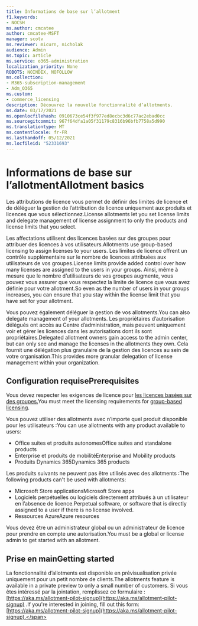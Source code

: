 ```yaml
---
title: Informations de base sur l’allotment
f1.keywords:
- NOCSH
ms.author: cmcatee
author: cmcatee-MSFT
manager: scotv
ms.reviewer: micurn, nicholak
audience: Admin
ms.topic: article
ms.service: o365-administration
localization_priority: None
ROBOTS: NOINDEX, NOFOLLOW
ms.collection:
- M365-subscription-management
- Adm_O365
ms.custom:
- commerce_licensing
description: Découvrez la nouvelle fonctionnalité d’allotments.
ms.date: 03/17/2021
ms.openlocfilehash: 0910673ce54f3f977ed8ecbc3d6c77ac2ebad0cc
ms.sourcegitcommit: 967f64dfa1a05f31179c8316b96bfb7758a5d990
ms.translationtype: MT
ms.contentlocale: fr-FR
ms.lasthandoff: 05/12/2021
ms.locfileid: "52331693"
---
```

# <a name="allotment-basics"></a><span data-ttu-id="6c89d-103">Informations de base sur l’allotment</span><span class="sxs-lookup"><span data-stu-id="6c89d-103">Allotment basics</span></span>

<span data-ttu-id="6c89d-104">Les attributions de licence vous permet de définir des limites de licence et de déléguer la gestion de l’attribution de licence uniquement aux produits et licences que vous sélectionnez.</span><span class="sxs-lookup"><span data-stu-id="6c89d-104">License allotments let you set license limits and delegate management of license assignment to only the products and license limits that you select.</span></span>

<span data-ttu-id="6c89d-105">Les affectations utilisent des licences basées sur des groupes pour attribuer des licences à vos utilisateurs.</span><span class="sxs-lookup"><span data-stu-id="6c89d-105">Allotments use group-based licensing to assign licenses to your users.</span></span> <span data-ttu-id="6c89d-106">Les limites de licence offrent un contrôle supplémentaire sur le nombre de licences attribuées aux utilisateurs de vos groupes.</span><span class="sxs-lookup"><span data-stu-id="6c89d-106">License limits provide added control over how many licenses are assigned to the users in your groups.</span></span> <span data-ttu-id="6c89d-107">Ainsi, même à mesure que le nombre d’utilisateurs de vos groupes augmente, vous pouvez vous assurer que vous respectez la limite de licence que vous avez définie pour votre allotment.</span><span class="sxs-lookup"><span data-stu-id="6c89d-107">So even as the number of users in your groups increases, you can ensure that you stay within the license limit that you have set for your allotment.</span></span>

<span data-ttu-id="6c89d-108">Vous pouvez également déléguer la gestion de vos allotments.</span><span class="sxs-lookup"><span data-stu-id="6c89d-108">You can also delegate management of your allotments.</span></span> <span data-ttu-id="6c89d-109">Les propriétaires d’autorisation délégués ont accès au Centre d’administration, mais peuvent uniquement voir et gérer les licences dans les autorisations dont ils sont propriétaires.</span><span class="sxs-lookup"><span data-stu-id="6c89d-109">Delegated allotment owners gain access to the admin center, but can only see and manage the licenses in the allotments they own.</span></span> <span data-ttu-id="6c89d-110">Cela fournit une délégation plus granulaire de la gestion des licences au sein de votre organisation.</span><span class="sxs-lookup"><span data-stu-id="6c89d-110">This provides more granular delegation of license management within your organization.</span></span>

## <a name="prerequisites"></a><span data-ttu-id="6c89d-111">Configuration requise</span><span class="sxs-lookup"><span data-stu-id="6c89d-111">Prerequisites</span></span>

<span data-ttu-id="6c89d-112">Vous devez respecter les exigences de licence pour [les licences basées sur des groupes.](/azure/active-directory/fundamentals/active-directory-licensing-whatis-azure-portal#licensing-requirements)</span><span class="sxs-lookup"><span data-stu-id="6c89d-112">You must meet the licensing requirements for [group-based licensing](/azure/active-directory/fundamentals/active-directory-licensing-whatis-azure-portal#licensing-requirements).</span></span>

<span data-ttu-id="6c89d-113">Vous pouvez utiliser des allotments avec n’importe quel produit disponible pour les utilisateurs :</span><span class="sxs-lookup"><span data-stu-id="6c89d-113">You can use allotments with any product available to users:</span></span>

- <span data-ttu-id="6c89d-114">Office suites et produits autonomes</span><span class="sxs-lookup"><span data-stu-id="6c89d-114">Office suites and standalone products</span></span>
- <span data-ttu-id="6c89d-115">Enterprise et produits de mobilité</span><span class="sxs-lookup"><span data-stu-id="6c89d-115">Enterprise and Mobility products</span></span>
- <span data-ttu-id="6c89d-116">Produits Dynamics 365</span><span class="sxs-lookup"><span data-stu-id="6c89d-116">Dynamics 365 products</span></span>

<span data-ttu-id="6c89d-117">Les produits suivants ne peuvent pas être utilisés avec des allotments :</span><span class="sxs-lookup"><span data-stu-id="6c89d-117">The following products can't be used with allotments:</span></span>

- <span data-ttu-id="6c89d-118">Microsoft Store applications</span><span class="sxs-lookup"><span data-stu-id="6c89d-118">Microsoft Store apps</span></span>
- <span data-ttu-id="6c89d-119">Logiciels perpétuelles ou logiciels directement attribués à un utilisateur en l’absence de licence.</span><span class="sxs-lookup"><span data-stu-id="6c89d-119">Perpetual software, or software that is directly assigned to a user if there is no license involved.</span></span>
- <span data-ttu-id="6c89d-120">Ressources Azure</span><span class="sxs-lookup"><span data-stu-id="6c89d-120">Azure resources</span></span>

<span data-ttu-id="6c89d-121">Vous devez être un administrateur global ou un administrateur de licence pour prendre en compte une autorisation.</span><span class="sxs-lookup"><span data-stu-id="6c89d-121">You must be a global or license admin to get started with an allotment.</span></span>

## <a name="getting-started"></a><span data-ttu-id="6c89d-122">Prise en main</span><span class="sxs-lookup"><span data-stu-id="6c89d-122">Getting started</span></span>

<span data-ttu-id="6c89d-123">La fonctionnalité d’allotments est disponible en prévisualisation privée uniquement pour un petit nombre de clients.</span><span class="sxs-lookup"><span data-stu-id="6c89d-123">The allotments feature is available in a private preview to only a small number of customers.</span></span> <span data-ttu-id="6c89d-124">Si vous êtes intéressé par la jointation, remplissez ce formulaire : [https://aka.ms/allotment-pilot-signup](https://aka.ms/allotment-pilot-signup) .</span><span class="sxs-lookup"><span data-stu-id="6c89d-124">If you're interested in joining, fill out this form: [https://aka.ms/allotment-pilot-signup](https://aka.ms/allotment-pilot-signup).</span></span>